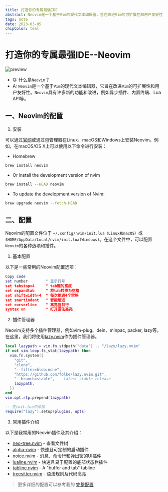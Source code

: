 ```yaml
---
title: 打造你的专属最强IDE
abstract: Neovim是一个基于Vim的现代文本编辑器，旨在改进Vim的可扩展性和用户友好性, 具有许多新的功能和改进，例如异步插件、内置终端、Lua API等。
tags: note
date: 2023-03-05
chipColor: teal
---
```


# 打造你的专属最强IDE--Neovim

![preview](https://user-images.githubusercontent.com/23629097/217407314-6c672021-c42f-46af-9e2e-62afaea1858d.png)

- Q: 什么是`Neovim`？
- A: `Neovim`是一个基于`Vim`的现代文本编辑器，它旨在改进`Vim`的可扩展性和用户友好性。`Neovim`具有许多新的功能和改进，例如异步插件、内置终端、Lua API等。

## 一、Neovim的配置

1. 安装

可以通过[官网](https://github.com/neovim/neovim/wiki/Installing-Neovim)或通过包管理器在Linux、macOS和Windows上安装Neovim。例如，在macOS/OS X上可以使用以下命令进行安装：

- Homebrew

```bash
brew install neovim
```

- Or install the development version of nvim

```bash
brew install --HEAD neovim
```

- To update the development version of Nvim:

```bash
brew upgrade neovim --fetch-HEAD
```

## 二、配置

Neovim的配置文件位于 `~/.config/nvim/init.lua（Linux和macOS）`或`$HOME/AppData/Local/nvim/init.lua(Windows)`。在这个文件中，可以配置`Neovim`的各种选项和插件。

1. 基本配置

以下是一些常用的Neovim配置选项：

```lua
Copy code
set number        " 显示行号
set tabstop=4     " tab键的宽度
set expandtab     " 将tab转换为空格
set shiftwidth=4  " 每次缩进4个空格
set smartindent   " 智能缩进
set cursorline    " 高亮当前行
syntax on         " 打开语法高亮
```

2. 插件管理器

Neovim支持多个插件管理器，例如vim-plug、dein、minpac, packer, lazy等。在这里，我们将使用[lazy.nvim](https://github.com/folke/lazy.nvim)作为插件管理器。

```lua
local lazypath = vim.fn.stdpath("data") .. "/lazy/lazy.nvim"
if not vim.loop.fs_stat(lazypath) then
  vim.fn.system({
    "git",
    "clone",
    "--filter=blob:none",
    "https://github.com/folke/lazy.nvim.git",
    "--branch=stable", -- latest stable release
    lazypath,
  })
end
vim.opt.rtp:prepend(lazypath)

-- 在init.lua中添加
require("lazy").setup(plugins, opts)
```

3. 常用插件介绍

以下是我常用的Neovim插件及其介绍：

- [neo-tree.nvim](https://github.com/nvim-neo-tree/neo-tree.nvim) - 查看文件树
- [alpha-nvim](https://github.com/goolord/alpha-nvim) - 快速且可定制的启动插件
- [noice.nvim](https://github.com/folke/noice.nvim) - 消息、命令行和弹出窗的UI插件
- [lualine.nvim](https://github.com/nvim-lualine/lualine.nvim) - 快速且易于配置的底部状态栏插件
- [tabline.nvim](https://github.com/kdheepak/tabline.nvim) - A "buffer and tab" tabline
- [treesitter.nvim](https://github.com/nvim-treesitter/nvim-treesitter) - 语法规则及代码高亮

> 更多详细的配置可以参考我的 [完整配置](https://github.com/guxuerui/nvim-0.8)
